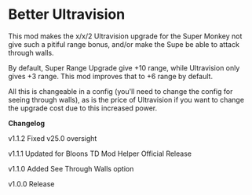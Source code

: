 # Better Ultravision

This mod makes the x/x/2 Ultravision upgrade for the Super Monkey not give such a pitiful range bonus, and/or make the Supe be able to attack through walls.

By default, Super Range Upgrade give +10 range, while Ultravision only gives +3 range. This mod improves that to +6 range by default.

All this is changeable in a config (you'll need to change the config for seeing through walls), as is the price of Ultravision if you want to change the upgrade cost due to this increased power.

**Changelog**

v1.1.2 Fixed v25.0 oversight

v1.1.1 Updated for Bloons TD Mod Helper Official Release

v1.1.0 Added See Through Walls option

v1.0.0 Release